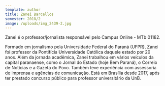 ```yaml
---
template: author
title: Zanei Barcellos
semester: 2018/2
image: /uploads/img_2439-2.jpg
---
```

Zanei é o professor/jornalista responsável pelo Campus Online - MTb  01182. 

Formado em jornalismo pela Universidade Federal do Paraná (UFPR), Zanei foi professor da Pontifícia Universidade Católica daquele estado por 20 anos. Além da jornada acadêmica, Zanei trabalhou em vários veículos da capital paranaense, como o Jornal do Estado (hoje Bem Paraná), o Correio de Notícias e a Gazeta do Povo. Também teve experiência com assessoria de imprensa e agências de comunicação. Está em Brasília desde 2017, após ter prestado concurso público para professor universitário da UnB.
